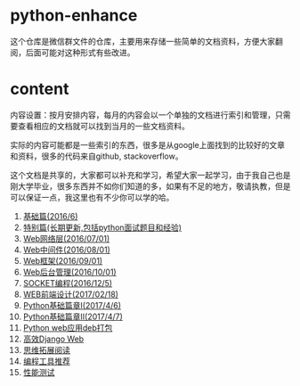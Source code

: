 # python-enhance

这个仓库是微信群文件的仓库，主要用来存储一些简单的文档资料，方便大家翻阅，后面可能对这种形式有些改进。

# content

内容设置：按月安排内容，每月的内容会以一个单独的文档进行索引和管理，只需要查看相应的文档就可以找到当月的一些文档资料。

实际的内容可能都是一些索引的东西，很多是从google上面找到的比较好的文章和资料，很多的代码来自github, stackoverflow。

这个文档是共享的，大家都可以补充和学习，希望大家一起学习，由于我自己也是刚大学毕业，很多东西并不如你们知道的多，如果有不足的地方，敬请执教，但是可以保证一点，我这里也有不少你可以学的哈。

1. [基础篇(2016/6)][1]
2. [特别篇(长期更新,包括python面试题目和经验)][2]
3. [Web网络层(2016/07/01)][3]
4. [Web中间件(2016/08/01)][4]
5. [Web框架(2016/09/01)][5]
6. [Web后台管理(2016/10/01)][6]
7. [SOCKET编程(2016/12/5)][7]
8. [WEB前端设计(2017/02/18)][8]
9. [Python基础篇章I(2017/4/6)][9]
10. [Python基础篇章II(2017/4/7)][10]
11. [Python web应用deb打包][11]
12. [高效Django Web][12]
13. [思维拓展阅读][13]
14. [编程工具推荐][14]
15. [性能测试][15]


[1]: ./month-1.md 'basic tutorial'
[2]: ./month-1-1.md 'interview how-to'
[3]: ./month-2.md 'web network'
[4]: ./month-3.md 'middleware'
[5]: ./month-4.md 'async'
[6]: ./month-5.md 'web framework'
[7]: ./month-6.md 'socket programming'
[8]: ./month-7.md 'web frontend design'
[9]: ./month-8.md 'python fundamentals'
[10]: ./month-9.md 'python fundamentals'
[11]: ./python-debian.md 'debian deb package'
[12]: ./django-web.md 'django web'
[13]: ./month-10.md '思维拓展'
[14]: ./month-11.md '编程工具'
[15]: ./benchmark.md '性能测试'
